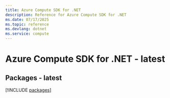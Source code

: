 ```yaml
---
title: Azure Compute SDK for .NET
description: Reference for Azure Compute SDK for .NET
ms.date: 07/17/2025
ms.topic: reference
ms.devlang: dotnet
ms.service: compute
---
```

# Azure Compute SDK for .NET - latest
## Packages - latest
[!INCLUDE [packages](compute-index.md)]